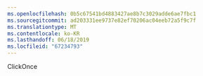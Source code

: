 ```yaml
---
ms.openlocfilehash: 0b5c67541bd4883427ae8b7c3029adde6ae7fbc1
ms.sourcegitcommit: ad203331ee9737e82ef70206ac04eeb72a5f9c7f
ms.translationtype: MT
ms.contentlocale: ko-KR
ms.lasthandoff: 06/18/2019
ms.locfileid: "67234793"
---
```

ClickOnce